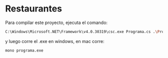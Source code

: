 # Restaurantes
Para compilar este proyecto, ejecuta el comando:

```bash
C:\Windows\Microsoft.NET\Framework\v4.0.30319\csc.exe Programa.cs .\Producto.cs
```
y luego corre el .exe en windows, en mac corre:
```bash
mono programa.exe
```